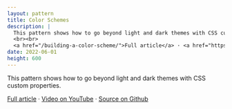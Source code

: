 ```yaml
---
layout: pattern
title: Color Schemes
description: |
  This pattern shows how to go beyond light and dark themes with CSS custom properties.
  <br><br>
  <a href="/building-a-color-scheme/">Full article</a> · <a href="https://www.youtube.com/watch?v=oHcTn83M1ls">Video on YouTube</a> · <a href="https://github.com/argyleink/gui-challenges/tree/main/color-schemes">Source on Github</a>
date: 2022-06-01
height: 600
---
```


This pattern shows how to go beyond light and dark themes with CSS custom properties.

<a href="/building-a-color-scheme/">Full article</a> · <a href="https://www.youtube.com/watch?v=oHcTn83M1ls">Video on YouTube</a> · <a href="https://github.com/argyleink/gui-challenges/tree/main/color-schemes">Source on Github</a>
